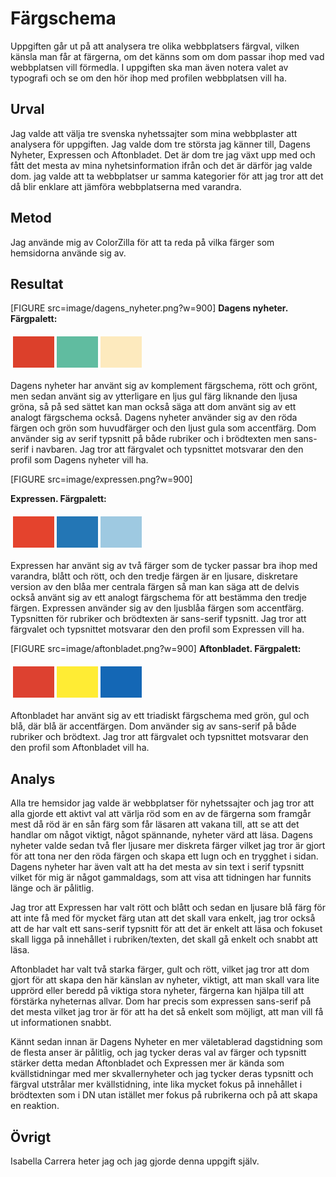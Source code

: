 ---
---
Färgschema
=======================

Uppgiften går ut på att analysera tre olika webbplatsers färgval, vilken känsla man får at färgerna, om det känns som om dom passar ihop med vad webbplatsen vill förmedla. I uppgiften ska man även notera valet av typografi och se om den hör ihop med profilen webbplatsen vill ha.

Urval
-----------------------

Jag valde att välja tre svenska nyhetssajter som mina webbplaster att analysera för uppgiften. Jag valde dom tre största jag känner till, Dagens Nyheter, Expressen och Aftonbladet. Det är dom tre jag växt upp med och fått det mesta av mina nyhetsinformation ifrån och det är därför jag valde dom. jag valde att ta webbplatser ur samma kategorier för att jag tror att det då blir enklare att jämföra webbplatserna med varandra.

Metod
-----------------------

Jag använde mig av ColorZilla för att ta reda på vilka färger som hemsidorna använde sig av.

Resultat
-----------------------
[FIGURE src=image/dagens_nyheter.png?w=900]
**Dagens nyheter. Färgpalett:**
<table style="border-spacing: 4px; border-collapse: separate">
<tr>
<td style="height: 50px; width: 50px; background-color: #dc402b">
<td style="height: 50px; width: 50px; background-color: #60bca0">
<td style="height: 50px; width: 50px; background-color: #fdeabe">
</tr>
</table>  
Dagens nyheter har använt sig av komplement färgschema, rött och grönt, men sedan använt sig av ytterligare en ljus gul färg liknande den ljusa gröna, så på sed sättet kan man också säga att dom använt sig av ett analogt färgschema också. Dagens nyheter använder sig av den röda färgen och grön som huvudfärger och den ljust gula som accentfärg. Dom använder sig av serif typsnitt på både rubriker och i brödtexten men sans-serif i navbaren. Jag tror att färgvalet och typsnittet motsvarar den den profil som Dagens nyheter vill ha.


[FIGURE src=image/expressen.png?w=900]

**Expressen. Färgpalett:**
<table style="border-spacing: 4px; border-collapse: separate">
<tr>
<td style="height: 50px; width: 50px; background-color: #e4432d">
<td style="height: 50px; width: 50px; background-color: #2376b5">
<td style="height: 50px; width: 50px; background-color: #9ec9e1">
</tr>
</table>  
Expressen har använt sig av två färger som de tycker passar bra ihop med varandra, blått och rött, och den tredje färgen är en ljusare, diskretare version av den blåa mer centrala färgen så man kan säga att de delvis också använt sig av ett analogt färgschema för att bestämma den tredje färgen. Expressen använder sig av den ljusblåa färgen som accentfärg. Typsnitten för rubriker och brödtexten är sans-serif typsnitt.
Jag tror att färgvalet och typsnittet motsvarar den den profil som Expressen vill ha.

[FIGURE src=image/aftonbladet.png?w=900]
**Aftonbladet. Färgpalett:**
<table style="border-spacing: 4px; border-collapse: separate">
<tr>
<td style="height: 50px; width: 50px; background-color: #dd4130">
<td style="height: 50px; width: 50px; background-color: #ffec34">
<td style="height: 50px; width: 50px; background-color: #1467b5">
</tr>
</table>
Aftonbladet har använt sig av ett triadiskt färgschema med grön, gul och blå, där blå är accentfärgen. Dom använder sig av sans-serif på både rubriker och brödtext. Jag tror att färgvalet och typsnittet motsvarar den den profil som Aftonbladet vill ha.


Analys
-----------------------
Alla tre hemsidor jag valde är webbplatser för nyhetssajter och jag tror att alla gjorde ett aktivt val att värlja röd som en av de färgerna som framgår mest då röd är en sån färg som får läsaren att vakana till, att se att det handlar om något viktigt, något spännande, nyheter värd att läsa. Dagens nyheter valde sedan två fler ljusare mer diskreta färger vilket jag tror är gjort för att tona ner den röda färgen och skapa ett lugn och en trygghet i sidan. Dagens nyheter har även valt att ha det mesta av sin text i serif typsnitt vilket för mig är något gammaldags, som att visa att tidningen har funnits länge och är pålitlig.

Jag tror att Expressen har valt rött och blått och sedan en ljusare blå färg för att inte få med för mycket färg utan att det skall vara enkelt, jag tror också att de har valt ett sans-serif typsnitt för att det är enkelt att läsa och fokuset skall ligga på innehållet i rubriken/texten, det skall gå enkelt och snabbt att läsa.

Aftonbladet har valt två starka färger, gult och rött, vilket jag tror att dom gjort för att skapa den här känslan av nyheter, viktigt, att man skall vara lite upprörd eller beredd på viktiga stora nyheter, färgerna kan hjälpa till att förstärka nyheternas allvar. Dom har precis som expressen sans-serif på det mesta vilket jag tror är för att ha det så enkelt som möjligt, att man vill få ut informationen snabbt.

Kännt sedan innan är Dagens Nyheter en mer väletablerad dagstidning som de flesta anser är pålitlig, och jag tycker deras val av färger och typsnitt stärker detta medan Aftonbladet och Expressen mer är kända som kvällstidningar med mer skvallernyheter och jag tycker deras typsnitt och färgval utstrålar mer kvällstidning, inte lika mycket fokus på innehållet i brödtexten som i DN utan istället mer fokus på rubrikerna och på att skapa en reaktion.

Övrigt
-----------------------

Isabella Carrera heter jag och jag gjorde denna uppgift själv.
